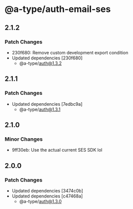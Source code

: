 # @a-type/auth-email-ses

## 2.1.2

### Patch Changes

- 230f680: Remove custom development export condition
- Updated dependencies [230f680]
  - @a-type/auth@1.3.2

## 2.1.1

### Patch Changes

- Updated dependencies [7edbc9a]
  - @a-type/auth@1.3.1

## 2.1.0

### Minor Changes

- 9ff30eb: Use the actual current SES SDK lol

## 2.0.0

### Patch Changes

- Updated dependencies [3474c0b]
- Updated dependencies [c47468a]
  - @a-type/auth@1.3.0

